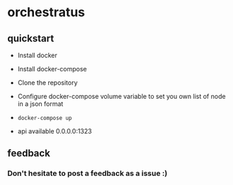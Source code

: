 # orchestratus

## quickstart

- Install docker

- Install docker-compose

- Clone the repository

- Configure docker-compose volume variable to set you own list of node in a json format

- `docker-compose up`

- api available 0.0.0.0:1323

## feedback

### Don't hesitate to post a feedback as a issue :)
